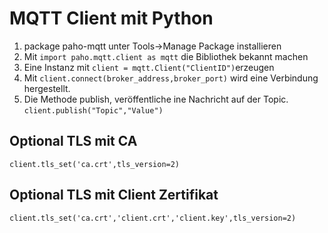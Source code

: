 # MQTT Client mit Python
1. package paho-mqtt unter Tools->Manage Package installieren
2. Mit ```import paho.mqtt.client as mqtt``` die Bibliothek bekannt machen
3. Eine Instanz mit ```client = mqtt.Client("ClientID")```erzeugen
4. Mit ```client.connect(broker_address,broker_port)``` wird eine Verbindung hergestellt.
5. Die Methode publish, veröffentliche ine Nachricht auf der Topic. ```client.publish("Topic","Value")```
## Optional TLS mit CA
```client.tls_set('ca.crt',tls_version=2)```
## Optional TLS mit Client Zertifikat
```client.tls_set('ca.crt','client.crt','client.key',tls_version=2)```
